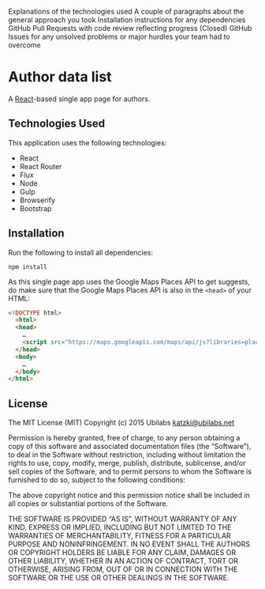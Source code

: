 Explanations of the technologies used
A couple of paragraphs about the general approach you took
Installation instructions for any dependencies
GitHub Pull Requests with code review reflecting progress
(Closed) GitHub Issues for any unsolved problems or major hurdles your team had to overcome

# Author data list

A [React](http://facebook.github.io/react/)-based single app page for authors.

## Technologies Used
This application uses the following technologies:
- React
- React Router
- Flux
- Node
- Gulp
- Browserify
- Bootstrap

## Installation
Run the following to install all dependencies:
```
npm install
```
As this single page app uses the Google Maps Places API to get suggests, do make sure that the Google Maps Places API is also in the `<head>` of your HTML:

```html
<!DOCTYPE html>
  <html>
  <head>
    …
    <script src="https://maps.googleapis.com/maps/api/js?libraries=places"></script>
  </head>
  <body>
    …
  </body>
</html>
```

## License

The MIT License (MIT)
Copyright (c) 2015 Ubilabs <katzki@ubilabs.net>

Permission is hereby granted, free of charge, to any person obtaining a copy
of this software and associated documentation files (the “Software”), to deal
in the Software without restriction, including without limitation the rights
to use, copy, modify, merge, publish, distribute, sublicense, and/or sell
copies of the Software, and to permit persons to whom the Software is
furnished to do so, subject to the following conditions:

The above copyright notice and this permission notice shall be included in
all copies or substantial portions of the Software.

THE SOFTWARE IS PROVIDED “AS IS”, WITHOUT WARRANTY OF ANY KIND, EXPRESS OR
IMPLIED, INCLUDING BUT NOT LIMITED TO THE WARRANTIES OF MERCHANTABILITY,
FITNESS FOR A PARTICULAR PURPOSE AND NONINFRINGEMENT. IN NO EVENT SHALL THE
AUTHORS OR COPYRIGHT HOLDERS BE LIABLE FOR ANY CLAIM, DAMAGES OR OTHER
LIABILITY, WHETHER IN AN ACTION OF CONTRACT, TORT OR OTHERWISE, ARISING FROM,
OUT OF OR IN CONNECTION WITH THE SOFTWARE OR THE USE OR OTHER DEALINGS IN
THE SOFTWARE.
